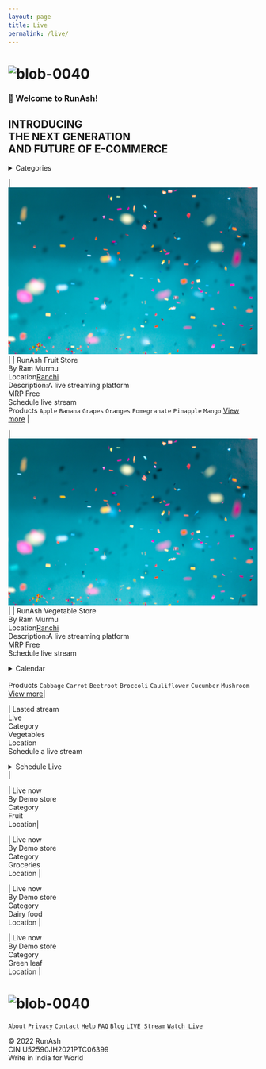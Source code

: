 ```yaml
--- 
layout: page 
title: Live
permalink: /live/ 
--- 
```

# ![blob-0040](https://user-images.githubusercontent.com/61916324/132724592-e5bef25e-36d9-4da8-bbc6-84a24183c8e2.png)
### 👏 Welcome to RunAsh! 
## INTRODUCING <br>THE NEXT GENERATION <br>AND FUTURE OF E-COMMERCE


<details><summary>Categories</summary>
<P>
All Categories<br>

`🥦Vegetable`

`🍎Fruit`

`🥫Groceries`

</P>
</details> 

| ![altex](assets/confetti.jpg) |
| RunAsh Fruit Store<br>By Ram Murmu<br>Location[Ranchi](url)<br>Description:A live streaming platform <br>MRP Free<br>Schedule live stream<br>Products ``Apple`` ``Banana`` ``Grapes`` ``Oranges`` ``Pomegranate`` ``Pinapple`` ``Mango`` [View more](url) |


| ![altex](assets/confetti.jpg) |
| RunAsh Vegetable Store<br>By Ram Murmu<br>Location[Ranchi](url)<br>Description:A live streaming platform <br>MRP Free<br>Schedule live stream<details><summary>Calendar</summary><p>Date and Time</p></details><br>Products ``Cabbage`` ``Carrot`` ``Beetroot`` ``Broccoli`` ``Cauliflower`` ``Cucumber`` ``Mushroom`` [View more](url)|




| Lasted stream <br> Live <br>Category<br>Vegetables<br>Location <br>Schedule a live stream <br>
<details><summary>Schedule Live</summary>
  <p>

    `Go Live`

  </p>
</details> |



| Live now<br>By Demo store<br>Category<br>Fruit <br> Location|

| Live now<br>By Demo store<br>Category<br>Groceries<br> Location |

| Live now<br>By Demo store<br>Category<br>Dairy food <br>Location |

| Live now <br>By Demo store<br>Category<br>Green leaf <br>Location |





# ![blob-0040](https://user-images.githubusercontent.com/61916324/132724592-e5bef25e-36d9-4da8-bbc6-84a24183c8e2.png)
[``About``](https://) [``Privacy``](https://) [``Contact``](https://) [``Help``](https://) [``FAQ``](https://) [``Blog``](https://) [``LIVE Stream``](https://) [``Watch Live``](https://)

© 2022 RunAsh<br>
CIN U52590JH2021PTC06399<br>
Write in India for World




